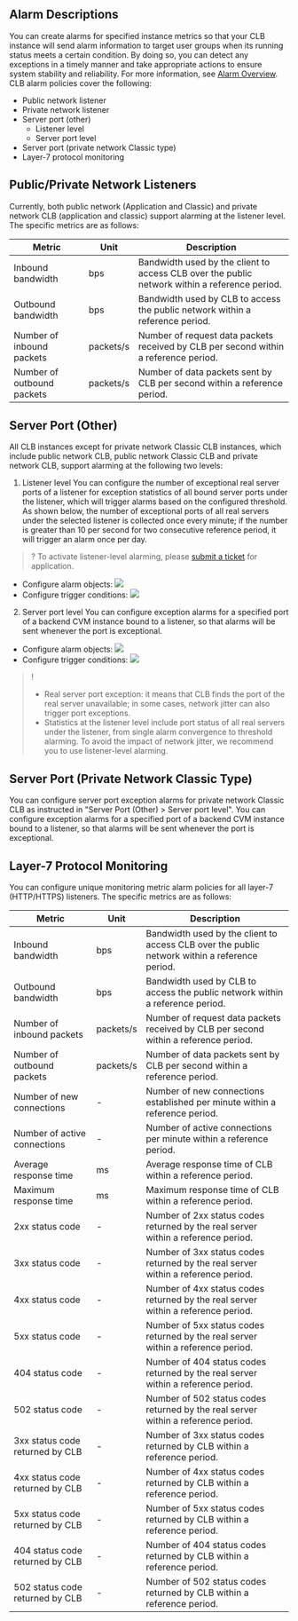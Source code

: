 ## Alarm Descriptions
You can create alarms for specified instance metrics so that your CLB instance will send alarm information to target user groups when its running status meets a certain condition. By doing so, you can detect any exceptions in a timely manner and take appropriate actions to ensure system stability and reliability. For more information, see [Alarm Overview](http://intl.cloud.tencent.com/document/product/248/6126).
CLB alarm policies cover the following:
- Public network listener
- Private network listener
- Server port (other)
  - Listener level
  - Server port level
- Server port (private network Classic type)
- Layer-7 protocol monitoring

## Public/Private Network Listeners
Currently, both public network (Application and Classic) and private network CLB (application and classic) support alarming at the listener level. The specific metrics are as follows:

| Metric | Unit | Description |
|----|------|----|
| Inbound bandwidth | bps | Bandwidth used by the client to access CLB over the public network within a reference period. |
| Outbound bandwidth | bps | Bandwidth used by CLB to access the public network within a reference period. |
| Number of inbound packets | packets/s | Number of request data packets received by CLB per second within a reference period. |
| Number of outbound packets | packets/s | Number of data packets sent by CLB per second within a reference period. |

## Server Port (Other)
All CLB instances except for private network Classic CLB instances, which include public network CLB, public network Classic CLB and private network CLB, support alarming at the following two levels:
1. Listener level
You can configure the number of exceptional real server ports of a listener for exception statistics of all bound server ports under the listener, which will trigger alarms based on the configured threshold. As shown below, the number of exceptional ports of all real servers under the selected listener is collected once every minute; if the number is greater than 10 per second for two consecutive reference period, it will trigger an alarm once per day.
>? To activate listener-level alarming, please [submit a ticket](https://console.cloud.tencent.com/workorder/category) for application.

 - Configure alarm objects:
![](https://main.qcloudimg.com/raw/f31ddad5ce6f1f4694cb5a18c43feca5.png)
 - Configure trigger conditions:
![](https://main.qcloudimg.com/raw/ae8e92f519132461ee42cc946345f69c.png)
2. Server port level
You can configure exception alarms for a specified port of a backend CVM instance bound to a listener, so that alarms will be sent whenever the port is exceptional.
 - Configure alarm objects:
![](https://main.qcloudimg.com/raw/55cbd5f98729fefc3caa1c800afc9576.png)
 - Configure trigger conditions:
![](https://main.qcloudimg.com/raw/eb302d19c10be1d42b4c37986e523355.png)
>!
>- Real server port exception: it means that CLB finds the port of the real server unavailable; in some cases, network jitter can also trigger port exceptions.
>- Statistics at the listener level include port status of all real servers under the listener, from single alarm convergence to threshold alarming. To avoid the impact of network jitter, we recommend you to use listener-level alarming.

## Server Port (Private Network Classic Type)
You can configure server port exception alarms for private network Classic CLB as instructed in "Server Port (Other) > Server port level".
You can configure exception alarms for a specified port of a backend CVM instance bound to a listener, so that alarms will be sent whenever the port is exceptional.

## Layer-7 Protocol Monitoring
You can configure unique monitoring metric alarm policies for all layer-7 (HTTP/HTTPS) listeners. The specific metrics are as follows:

| Metric | Unit | Description |
|----|------|----|
| Inbound bandwidth | bps | Bandwidth used by the client to access CLB over the public network within a reference period. |
| Outbound bandwidth | bps | Bandwidth used by CLB to access the public network within a reference period. |
| Number of inbound packets | packets/s | Number of request data packets received by CLB per second within a reference period. |
| Number of outbound packets | packets/s | Number of data packets sent by CLB per second within a reference period. |
| Number of new connections | - | Number of new connections established per minute within a reference period. |
| Number of active connections | - | Number of active connections per minute within a reference period. |
| Average response time | ms | Average response time of CLB within a reference period. |
| Maximum response time | ms | Maximum response time of CLB within a reference period. |
| 2xx status code | - | Number of 2xx status codes returned by the real server within a reference period. |
| 3xx status code | - | Number of 3xx status codes returned by the real server within a reference period. |
| 4xx status code | - | Number of 4xx status codes returned by the real server within a reference period. |
| 5xx status code | - | Number of 5xx status codes returned by the real server within a reference period. |
| 404 status code | - | Number of 404 status codes returned by the real server within a reference period. |
| 502 status code | - | Number of 502 status codes returned by the real server within a reference period. |
| 3xx status code returned by CLB | - | Number of 3xx status codes returned by CLB within a reference period. |
| 4xx status code returned by CLB | - | Number of 4xx status codes returned by CLB within a reference period. |
| 5xx status code returned by CLB | - | Number of 5xx status codes returned by CLB within a reference period. |
| 404 status code returned by CLB | - | Number of 404 status codes returned by CLB within a reference period. |
| 502 status code returned by CLB | - | Number of 502 status codes returned by CLB within a reference period. |
